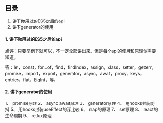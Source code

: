 ## 目录

1. 讲下你用过的ES5之后的api
2. 讲下generator的使用

#### 1. 讲下你用过的ES5之后的api

点评：只要举例下就可以，不一定全部讲出来。但是每个api的使用和原理你需要知道。

答：let，const，for...of，find，findIndex，assign，class，setter，getterr，promise，import，export，generator，async，await，proxy，keys，entries，flat，BigInt，等。

#### 2. 讲下generator的使用


1、	promise原理
2、	async await原理
3、	generator原理
4、	用hooks封装防抖
5、	用hooks封装useEffect的深比较
6、	map的原理
7、	set原理
8、	react的生命周期
9、	redux原理
